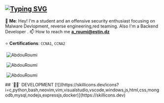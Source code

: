 ## [![Typing SVG](https://readme-typing-svg.demolab.com?font=JetBrains+Mono&weight=2000&pause=1000&width=435&lines=Welcome+to+E1B1g's+Spot!!!;Check+my+Repos+for+some+Malwares;Shadow+Boxing+with+IDA;Currently+learning+AV&EDR+EVASION)](https://git.io/typing-svg)

💬 **Me**: Hey! I'm a student and an offensive security enthusiast focusing on Malware Devlopment, reverse engineering,red teaming. Also I'm a Backend Developer .
📫 How to reach me **<a_roumi@estin.dz>**

⭐ **Certifications**: `CCNA1`, `CCNA2`


<p>&nbsp;<img align="center" src="https://github-readme-stats.vercel.app/api/top-langs/?username=AbdouRoumi&layout=compact&count_private=true&theme=dark&hide=c%2b%2b,Cmake,ShaderLab,Makefile,Mathematica,HLSL,rOFF,SWIFT,Unity3D%20Asset&langs_count=10" alt="AbdouRoumi" /></p>

<p>&nbsp;<img align="center" src="https://github-readme-stats.vercel.app/api?username=AbdouRoumi&theme=dracula&show_icons=true&count_private=true&include_all_commits=true" alt="AbdouRoumi" /></p>
<p>&nbsp;<img align="center" src="https://streak-stats.demolab.com/?user=AbdouRoumi&theme=highcontrast" alt="AbdouRoumi" /></p>
## `👨‍💻` DEVELOPMENT
[![](https://skillicons.dev/icons?i=c,python,bash,neovim,vim,visualstudio,vscode,windows,js,html,css,mongodb,mysql,nodejs,expressjs,docker)](https://skillicons.dev)
